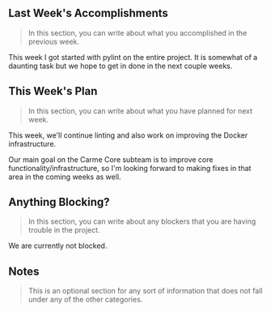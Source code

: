 ## Last Week's Accomplishments

> In this section, you can write about what you accomplished in the previous week.

This week I got started with pylint on the entire project. It is somewhat of a daunting task but we hope to get in done in the next couple weeks. 

## This Week's Plan

> In this section, you can write about what you have planned for next week.

This week, we'll continue linting and also work on improving the Docker infrastructure.

Our main goal on the Carme Core subteam is to improve core functionality/infrastructure, 
so I'm looking forward to making fixes in that area in the coming weeks as well.

## Anything Blocking?

> In this section, you can write about any blockers that you are having trouble in the project.

We are currently not blocked.

## Notes

> This is an optional section for any sort of information that does not fall under any of the other categories.
